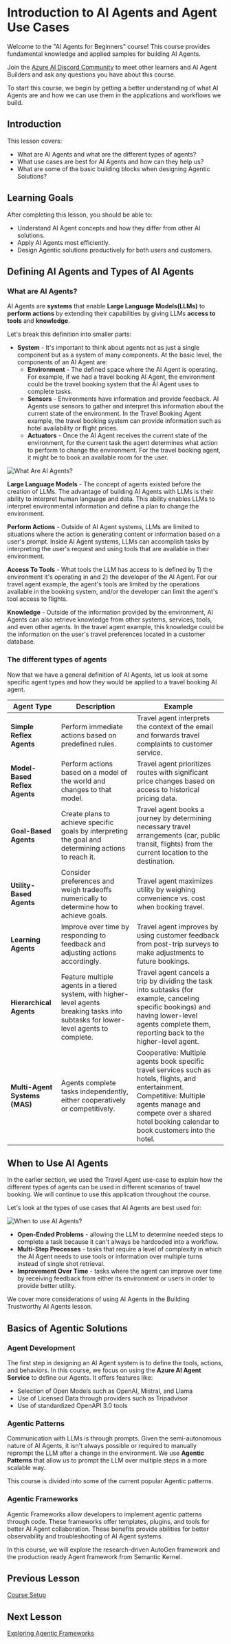 # Introduction to AI Agents and Agent Use Cases

Welcome to the "AI Agents for Beginners" course! This course provides fundamental knowledge and applied samples for building AI Agents.

Join the <a href="https://discord.gg/kzRShWzttr" target="_blank">Azure AI Discord Community</a> to meet other learners and AI Agent Builders and ask any questions you have about this course.

To start this course, we begin by getting a better understanding of what AI Agents are and how we can use them in the applications and workflows we build.

## Introduction

This lesson covers:

- What are AI Agents and what are the different types of agents?
- What use cases are best for AI Agents and how can they help us?
- What are some of the basic building blocks when designing Agentic Solutions?

## Learning Goals
After completing this lesson, you should be able to:

- Understand AI Agent concepts and how they differ from other AI solutions.
- Apply AI Agents most efficiently.
- Design Agentic solutions productively for both users and customers.

## Defining AI Agents and Types of AI Agents

### What are AI Agents?

AI Agents are **systems** that enable **Large Language Models(LLMs)** to **perform actions** by extending their capabilities by giving LLMs **access to tools** and **knowledge**.

Let's break this definition into smaller parts:

- **System** - It's important to think about agents not as just a single component but as a system of many components. At the basic level, the components of an AI Agent are:
  - **Environment** - The defined space where the AI Agent is operating. For example, if we had a travel booking AI Agent, the environment could be the travel booking system that the AI Agent uses to complete tasks.
  - **Sensors** - Environments have information and provide feedback. AI Agents use sensors to gather and interpret this information about the current state of the environment. In the Travel Booking Agent example, the travel booking system can provide information such as hotel availability or flight prices.
  - **Actuators** - Once the AI Agent receives the current state of the environment, for the current task the agent determines what action to perform to change the environment. For the travel booking agent, it might be to book an available room for the user.

![What Are AI Agents?](./images/what-are-ai-agents.png)

**Large Language Models** - The concept of agents existed before the creation of LLMs. The advantage of building AI Agents with LLMs is their ability to interpret human language and data. This ability enables LLMs to interpret environmental information and define a plan to change the environment.

**Perform Actions** - Outside of AI Agent systems, LLMs are limited to situations where the action is generating content or information based on a user's prompt. Inside AI Agent systems, LLMs can accomplish tasks by interpreting the user's request and using tools that are available in their environment.

**Access To Tools** - What tools the LLM has access to is defined by 1) the environment it's operating in and 2) the developer of the AI Agent. For our travel agent example, the agent's tools are limited by the operations available in the booking system, and/or the developer can limit the agent's tool access to flights.

**Knowledge** - Outside of the information provided by the environment, AI Agents can also retrieve knowledge from other systems, services, tools, and even other agents. In the travel agent example, this knowledge could be the information on the user's travel preferences located in a customer database.

### The different types of agents

Now that we have a general definition of AI Agents, let us look at some specific agent types and how they would be applied to a travel booking AI agent.

| **Agent Type**                | **Description**                                                                                                                       | **Example**                                                                                                                                                                                                                   |
| ----------------------------- | ------------------------------------------------------------------------------------------------------------------------------------- | ----------------------------------------------------------------------------------------------------------------------------------------------------------------------------------------------------------------------------- |
| **Simple Reflex Agents**      | Perform immediate actions based on predefined rules.                                                                                  | Travel agent interprets the context of the email and forwards travel complaints to customer service.                                                                                                                          |
| **Model-Based Reflex Agents** | Perform actions based on a model of the world and changes to that model.                                                              | Travel agent prioritizes routes with significant price changes based on access to historical pricing data.                                                                                                             |
| **Goal-Based Agents**         | Create plans to achieve specific goals by interpreting the goal and determining actions to reach it.                                  | Travel agent books a journey by determining necessary travel arrangements (car, public transit, flights) from the current location to the destination.                                                                                |
| **Utility-Based Agents**      | Consider preferences and weigh tradeoffs numerically to determine how to achieve goals.                                               | Travel agent maximizes utility by weighing convenience vs. cost when booking travel.                                                                                                                                          |
| **Learning Agents**           | Improve over time by responding to feedback and adjusting actions accordingly.                                                        | Travel agent improves by using customer feedback from post-trip surveys to make adjustments to future bookings.                                                                                                               |
| **Hierarchical Agents**       | Feature multiple agents in a tiered system, with higher-level agents breaking tasks into subtasks for lower-level agents to complete. | Travel agent cancels a trip by dividing the task into subtasks (for example, canceling specific bookings) and having lower-level agents complete them, reporting back to the higher-level agent.                                     |
| **Multi-Agent Systems (MAS)** | Agents complete tasks independently, either cooperatively or competitively.                                                           | Cooperative: Multiple agents book specific travel services such as hotels, flights, and entertainment. Competitive: Multiple agents manage and compete over a shared hotel booking calendar to book customers into the hotel. |

## When to Use AI Agents

In the earlier section, we used the Travel Agent use-case to explain how the different types of agents can be used in different scenarios of travel booking. We will continue to use this application throughout the course.

Let's look at the types of use cases that AI Agents are best used for:

![When to use AI Agents?](./images/when-to-use-ai-agents.png)


- **Open-Ended Problems** - allowing the LLM to determine needed steps to complete a task because it can't always be hardcoded into a workflow.
- **Multi-Step Processes** - tasks that require a level of complexity in which the AI Agent needs to use tools or information over multiple turns instead of single shot retrieval.  
- **Improvement Over Time** - tasks where the agent can improve over time by receiving feedback from either its environment or users in order to provide better utility.

We cover more considerations of using AI Agents in the Building Trustworthy AI Agents lesson.

## Basics of Agentic Solutions

### Agent Development

The first step in designing an AI Agent system is to define the tools, actions, and behaviors. In this course, we focus on using the **Azure AI Agent Service** to define our Agents. It offers features like:

- Selection of Open Models such as OpenAI, Mistral, and Llama
- Use of Licensed Data through providers such as Tripadvisor
- Use of standardized OpenAPI 3.0 tools

### Agentic Patterns

Communication with LLMs is through prompts. Given the semi-autonomous nature of AI Agents, it isn't always possible or required to manually reprompt the LLM after a change in the environment. We use **Agentic Patterns** that allow us to prompt the LLM over multiple steps in a more scalable way.

This course is divided into some of the current popular Agentic patterns.

### Agentic Frameworks

Agentic Frameworks allow developers to implement agentic patterns through code. These frameworks offer templates, plugins, and tools for better AI Agent collaboration. These benefits provide abilities for better observability and troubleshooting of AI Agent systems.

In this course, we will explore the research-driven AutoGen framework and the production ready Agent framework from Semantic Kernel.

## Previous Lesson

[Course Setup](../00-course-setup/README.md)

## Next Lesson

[Exploring Agentic Frameworks](../02-explore-agentic-frameworks/README.md)
